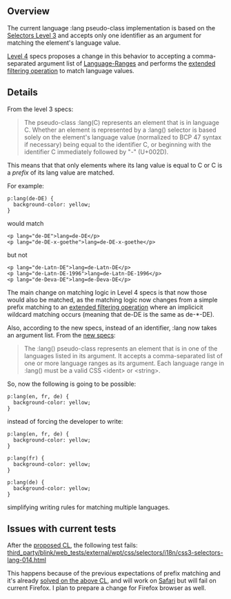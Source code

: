 ## Overview

The current language :lang pseudo-class implementation is based on the [Selectors Level 3](https://www.w3.org/TR/2018/REC-selectors-3-20181106/#lang-pseudo) 
and accepts only one identifier as an argument for matching the element's language value.

[Level 4](https://www.w3.org/TR/selectors-4/#the-lang-pseudo) specs proposes a change in this behavior to accepting a comma-separated argument list of
[Language-Ranges](https://www.rfc-editor.org/rfc/rfc4647.html#section-2) and performs the [extended filtering operation](https://www.rfc-editor.org/rfc/rfc4647.html#section-3.3.2) 
to match language values.

## Details

From the level 3 specs:

>The pseudo-class :lang(C) represents an element that is in language C.
>Whether an element is represented by a :lang() selector is based solely on the element's language value
>(normalized to BCP 47 syntax if necessary)
>being equal to the identifier C, or beginning with the identifier C immediately followed by "-" (U+002D).

This means that that only elements where its lang value is equal to C or C is a *prefix* of its lang value are matched.

For example:

```
p:lang(de-DE) {
  background-color: yellow;
}
```

would match

```
<p lang="de-DE">lang=de-DE</p>
<p lang="de-DE-x-goethe">lang=de-DE-x-goethe</p>
```

but not 

```
<p lang="de-Latn-DE">lang=de-Latn-DE</p>
<p lang="de-Latn-DE-1996">lang=de-Latn-DE-1996</p>
<p lang="de-Deva-DE">lang=de-Deva-DE</p>
```

The main change on matching logic in Level 4 specs is that now those would also be matched, as the matching logic now
changes from a simple prefix matching to an [extended filtering operation](https://www.rfc-editor.org/rfc/rfc4647.html#section-3.3.2) where
an implicicit wildcard matching occurs (meaning that de-DE is the same as de-*-DE).

Also, according to the new specs, instead of an identifier, :lang now takes an argument list. From the [new specs](https://www.w3.org/TR/selectors-4/#the-lang-pseudo):

>The :lang() pseudo-class represents an element that is in one of the languages listed in its argument.
>It accepts a comma-separated list of one or more language ranges as its argument.
>Each language range in :lang() must be a valid CSS \<ident\> or \<string\>.

So, now the following is going to be possible:

```
p:lang(en, fr, de) {
  background-color: yellow;
}
```

instead of forcing the developer to write:

```
p:lang(en, fr, de) {
  background-color: yellow;
}

p:lang(fr) {
  background-color: yellow;
}

p:lang(de) {
  background-color: yellow;
}

```

simplifying writing rules for matching multiple languages.

## Issues with current tests

After the [proposed CL](https://chromium-review.googlesource.com/c/chromium/src/+/3515958), the following test fails: [third_party/blink/web_tests/external/wpt/css/selectors/i18n/css3-selectors-lang-014.html](https://source.chromium.org/chromium/chromium/src/+/084f128497aa57134c6fbc40d7715cfaf3298251:third_party/blink/web_tests/external/wpt/css/selectors/i18n/css3-selectors-lang-014.html)

This happens because of the previous expectations of prefix matching and it's already [solved on the above CL](https://chromium-review.googlesource.com/c/chromium/src/+/3515958/9/third_party/blink/web_tests/external/wpt/css/selectors/i18n/css4-selectors-lang-001.html), and will work on [Safari](https://webkit.org/status/#feature-css-selector-:lang()-level-4) but will fail on current Firefox. I plan to prepare a change for Firefox browser as well.
